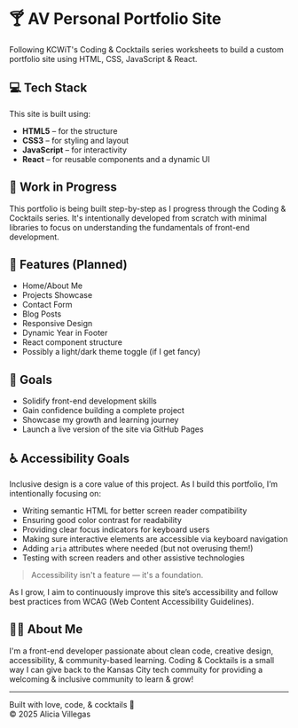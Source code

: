 # 🍸 AV Personal Portfolio Site
Following KCWiT's Coding &amp; Cocktails series worksheets to build a custom portfolio site using HTML, CSS, JavaScript &amp; React. 

## 💻 Tech Stack

This site is built using:

- **HTML5** – for the structure
- **CSS3** – for styling and layout
- **JavaScript** – for interactivity
- **React** – for reusable components and a dynamic UI

## 🚧 Work in Progress

This portfolio is being built step-by-step as I progress through the Coding & Cocktails series. It's intentionally developed from scratch with minimal libraries to focus on understanding the fundamentals of front-end development.

## 📁 Features (Planned)

- Home/About Me
- Projects Showcase
- Contact Form
- Blog Posts
- Responsive Design
- Dynamic Year in Footer
- React component structure
- Possibly a light/dark theme toggle (if I get fancy)

## 🎯 Goals

- Solidify front-end development skills
- Gain confidence building a complete project
- Showcase my growth and learning journey
- Launch a live version of the site via GitHub Pages

## ♿ Accessibility Goals

Inclusive design is a core value of this project. As I build this portfolio, I’m intentionally focusing on:

- Writing semantic HTML for better screen reader compatibility
- Ensuring good color contrast for readability
- Providing clear focus indicators for keyboard users
- Making sure interactive elements are accessible via keyboard navigation
- Adding `aria` attributes where needed (but not overusing them!)
- Testing with screen readers and other assistive technologies

> Accessibility isn't a feature — it's a foundation.

As I grow, I aim to continuously improve this site’s accessibility and follow best practices from WCAG (Web Content Accessibility Guidelines).


## 🙋‍♀️ About Me

I'm a front-end developer passionate about clean code, creative design, accessibility, & community-based learning. Coding & Cocktails is a small way I can give back to the Kansas City tech commuity for providing a welcoming & inclusive community to learn & grow!

---

Built with love, code, & cocktails 🍹  
© 2025 Alicia Villegas

